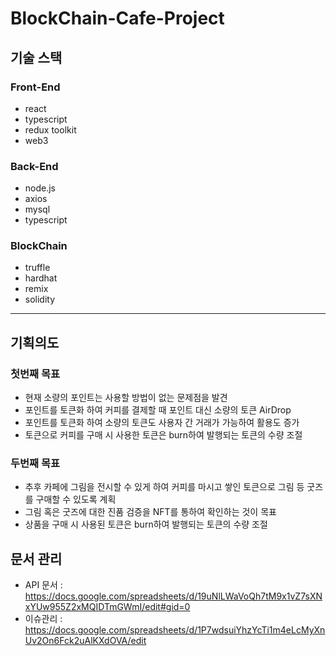 # BlockChain-Cafe-Project

## 기술 스택

### Front-End

- react
- typescript
- redux toolkit
- web3

### Back-End

- node.js
- axios
- mysql
- typescript

### BlockChain

- truffle
- hardhat
- remix
- solidity

---

## 기획의도

### 첫번째 목표

- 현재 소량의 포인트는 사용할 방법이 없는 문제점을 발견
- 포인트를 토큰화 하여 커피를 결제할 때 포인트 대신 소량의 토큰 AirDrop
- 포인트를 토큰화 하여 소량의 토큰도 사용자 간 거래가 가능하여 활용도 증가
- 토큰으로 커피를 구매 시 사용한 토큰은 burn하여 발행되는 토큰의 수량 조절

### 두번째 목표

- 추후 카페에 그림을 전시할 수 있게 하여 커피를 마시고 쌓인 토큰으로 그림 등 굿즈를 구매할 수 있도록 계획
- 그림 혹은 굿즈에 대한 진품 검증을 NFT를 통하여 확인하는 것이 목표
- 상품을 구매 시 사용된 토큰은 burn하여 발행되는 토큰의 수량 조절

## 문서 관리

- API 문서 : https://docs.google.com/spreadsheets/d/19uNlLWaVoQh7tM9x1vZ7sXNxYUw955Z2xMQIDTmGWmI/edit#gid=0
- 이슈관리 : https://docs.google.com/spreadsheets/d/1P7wdsuiYhzYcTi1m4eLcMyXnUv2On6Fck2uAlKXdOVA/edit
